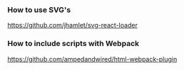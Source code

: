 ### How to use SVG's
https://github.com/jhamlet/svg-react-loader

### How to include scripts with Webpack
https://github.com/ampedandwired/html-webpack-plugin
